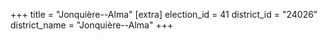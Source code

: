 +++
title = "Jonquière--Alma"
[extra]
election_id = 41
district_id = "24026"
district_name = "Jonquière--Alma"
+++
